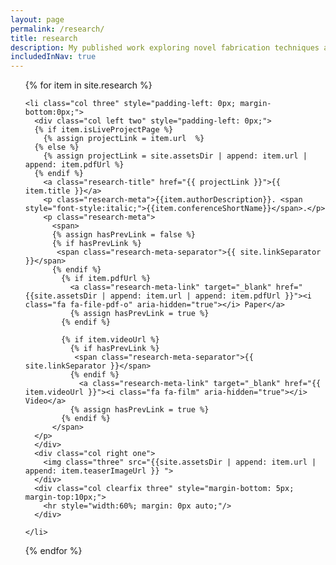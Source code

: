 ```yaml
---
layout: page
permalink: /research/
title: research
description: My published work exploring novel fabrication techniques and computational design methods. 
includedInNav: true
---
```


<!-- <ul class="post-list">
{% for poem in site.poetry reversed %}
    <li>
        <h2><a class="poem-title" href="{{ poem.url | prepend: site.baseurl }}">{{ poem.title }}</a></h2>
        <p class="post-meta">{{ poem.date | date: '%B %-d, %Y — %H:%M' }}</p>
      </li>
{% endfor %}
</ul> -->


<ul class="post-list">
{% for item in site.research %}

    <li class="col three" style="padding-left: 0px; margin-bottom:0px;">
      <div class="col left two" style="padding-left: 0px;">
      {% if item.isLiveProjectPage %}
        {% assign projectLink = item.url  %}
      {% else %}
        {% assign projectLink = site.assetsDir | append: item.url | append: item.pdfUrl %}
      {% endif %}
        <a class="research-title" href="{{ projectLink }}">{{ item.title }}</a>
        <p class="research-meta">{{item.authorDescription}}. <span style="font-style:italic;">{{item.conferenceShortName}}</span>.</p>
        <p class="research-meta">
          <span>
          {% assign hasPrevLink = false %}
          {% if hasPrevLink %}
           <span class="research-meta-separator">{{ site.linkSeparator }}</span>
          {% endif %}
            {% if item.pdfUrl %}
              <a class="research-meta-link" target="_blank" href="{{site.assetsDir | append: item.url | append: item.pdfUrl }}"><i class="fa fa-file-pdf-o" aria-hidden="true"></i> Paper</a>
              {% assign hasPrevLink = true %}
            {% endif %}

            {% if item.videoUrl %}
              {% if hasPrevLink %}
               <span class="research-meta-separator">{{ site.linkSeparator }}</span>
              {% endif %}
                <a class="research-meta-link" target="_blank" href="{{ item.videoUrl }}"><i class="fa fa-film" aria-hidden="true"></i> Video</a>
              {% assign hasPrevLink = true %}
            {% endif %}
          </span>
      </p>
      </div>
      <div class="col right one">
        <img class="three" src="{{site.assetsDir | append: item.url | append: item.teaserImageUrl }} ">
      </div>
      <div class="col clearfix three" style="margin-bottom: 5px; margin-top:10px;">
        <hr style="width:60%; margin: 0px auto;"/>
      </div>

    </li>

{% endfor %}
</ul>
